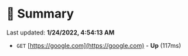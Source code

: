 # 📖 Summary
Last updated: **1/24/2022, 4:54:13 AM**

- `GET` [https://google.com](https://google.com) - **Up** (117ms)
